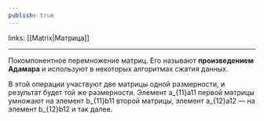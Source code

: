 ```yaml
---
publish: true
---
```

links: [[Matrix|Матрица]]

---


Покомпонентное перемножение матриц. Его называют **произведением Адамара** и используют в некоторых алгоритмах сжатия данных.

В этой операции участвуют две матрицы одной размерности, и результат будет той же размерности. Элемент a_{11}a11​ первой матрицы умножают на элемент b_{11}b11​ второй матрицы, элемент a_{12}a12​ — на элемент b_{12}b12​ и так далее.